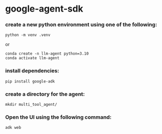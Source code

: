 # google-agent-sdk

### create a new python environment using one of the following:
```
python -m venv .venv
```
or
```
conda create -n llm-agent python=3.10
conda activate llm-agent
```
### install dependencies:

```
pip install google-adk
```

### create a directory for the agent:
```
mkdir multi_tool_agent/
```

### Open the UI using the following command:
```
adk web
```